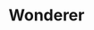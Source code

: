 ---
title: 'Wonderer'
aliases:
  - Profile
  - Contact
links:
draft: false	
license: CC BY-NC-ND
---
